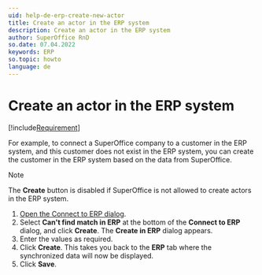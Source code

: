 ```yaml
---
uid: help-de-erp-create-new-actor
title: Create an actor in the ERP system
description: Create an actor in the ERP system
author: SuperOffice RnD
so.date: 07.04.2022
keywords: ERP
so.topic: howto
language: de
---
```


# Create an actor in the ERP system

[!include[Requirement](includes/req-integration-server.md)]

For example, to connect a SuperOffice company to a customer in the ERP system, and this customer does not exist in the ERP system, you can create the customer in the ERP system based on the data from SuperOffice.

> [!NOTE]
> The **Create** button is disabled if SuperOffice is not allowed to create actors in the ERP system.

1. [Open the Connect to ERP dialog][1].
2. Select **Can't find match in ERP** at the bottom of the **Connect to ERP** dialog, and click **Create**. The **Create in ERP** dialog appears.
3. Enter the values as required.
4. Click **Create**. This takes you back to the **ERP** tab where the synchronized data will now be displayed.
5. Click **Save**.

<!-- Referenced links -->
[1]: erp-connect.md

<!-- Referenced images -->

